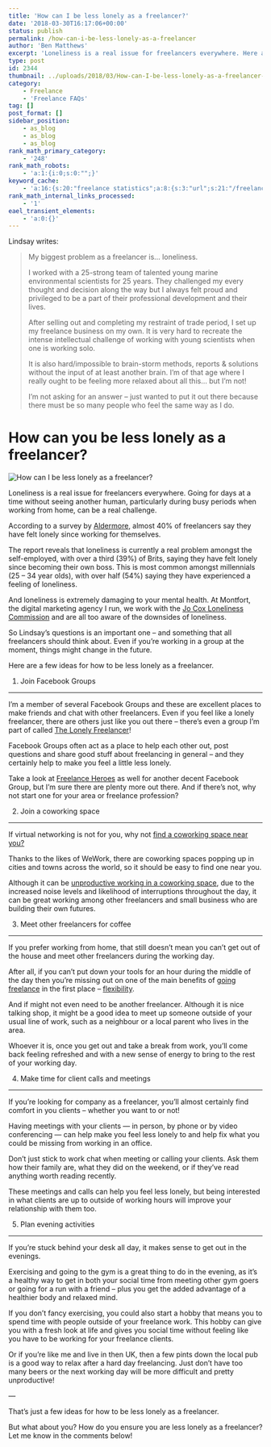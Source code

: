 ```yaml
---
title: 'How can I be less lonely as a freelancer?'
date: '2018-03-30T16:17:06+00:00'
status: publish
permalink: /how-can-i-be-less-lonely-as-a-freelancer
author: 'Ben Matthews'
excerpt: 'Loneliness is a real issue for freelancers everywhere. Here are a few ideas for how to be less lonely as a freelancer.'
type: post
id: 2344
thumbnail: ../uploads/2018/03/How-can-I-be-less-lonely-as-a-freelancer--150x150.jpg
category:
    - Freelance
    - 'Freelance FAQs'
tag: []
post_format: []
sidebar_position:
    - as_blog
    - as_blog
    - as_blog
rank_math_primary_category:
    - '248'
rank_math_robots:
    - 'a:1:{i:0;s:0:"";}'
keyword_cache:
    - 'a:16:{s:20:"freelance statistics";a:8:{s:3:"url";s:21:"/freelance-statistics";s:5:"times";s:0:"";s:7:"between";s:0:"";s:6:"before";s:0:"";s:5:"after";s:0:"";s:4:"case";N;s:8:"nofollow";N;s:9:"newwindow";N;}s:19:"freelance portfolio";a:8:{s:3:"url";s:30:"/courses/freelance-portfolios/";s:5:"times";s:0:"";s:7:"between";s:0:"";s:6:"before";s:0:"";s:5:"after";s:0:"";s:4:"case";N;s:8:"nofollow";N;s:9:"newwindow";N;}s:19:"accounting software";a:8:{s:3:"url";s:33:"/best-online-accounting-software/";s:5:"times";s:0:"";s:7:"between";s:0:"";s:6:"before";s:0:"";s:5:"after";s:0:"";s:4:"case";N;s:8:"nofollow";N;s:9:"newwindow";N;}s:19:"freelance community";a:8:{s:3:"url";s:20:"/freelance-community";s:5:"times";s:0:"";s:7:"between";s:0:"";s:6:"before";s:0:"";s:5:"after";s:0:"";s:4:"case";N;s:8:"nofollow";N;s:9:"newwindow";N;}s:19:"freelance questions";a:8:{s:3:"url";s:20:"/freelance-community";s:5:"times";s:0:"";s:7:"between";s:0:"";s:6:"before";s:0:"";s:5:"after";s:0:"";s:4:"case";N;s:8:"nofollow";N;s:9:"newwindow";N;}s:18:"freelance expenses";a:8:{s:3:"url";s:19:"/freelance-expenses";s:5:"times";s:0:"";s:7:"between";s:0:"";s:6:"before";s:0:"";s:5:"after";s:0:"";s:4:"case";N;s:8:"nofollow";N;s:9:"newwindow";N;}s:18:"freelance training";a:8:{s:3:"url";s:8:"/courses";s:5:"times";s:0:"";s:7:"between";s:0:"";s:6:"before";s:0:"";s:5:"after";s:0:"";s:4:"case";N;s:8:"nofollow";N;s:9:"newwindow";N;}s:15:"freelance tools";a:8:{s:3:"url";s:21:"/best-freelance-tools";s:5:"times";s:0:"";s:7:"between";s:0:"";s:6:"before";s:0:"";s:5:"after";s:0:"";s:4:"case";N;s:8:"nofollow";N;s:9:"newwindow";N;}s:15:"freelance rates";a:8:{s:3:"url";s:16:"/freelance-rates";s:5:"times";s:0:"";s:7:"between";s:0:"";s:6:"before";s:0:"";s:5:"after";s:0:"";s:4:"case";N;s:8:"nofollow";N;s:9:"newwindow";N;}s:14:"freelance work";a:8:{s:3:"url";s:15:"/freelance-work";s:5:"times";s:0:"";s:7:"between";s:0:"";s:6:"before";s:0:"";s:5:"after";s:0:"";s:4:"case";N;s:8:"nofollow";N;s:9:"newwindow";N;}s:14:"freelance jobs";a:8:{s:3:"url";s:15:"/freelance-jobs";s:5:"times";s:0:"";s:7:"between";s:0:"";s:6:"before";s:0:"";s:5:"after";s:0:"";s:4:"case";N;s:8:"nofollow";N;s:9:"newwindow";N;}s:13:"balance sheet";a:8:{s:3:"url";s:46:"https://freetrain.co/balance-sheet-definition/";s:5:"times";s:0:"";s:7:"between";s:0:"";s:6:"before";s:0:"";s:5:"after";s:0:"";s:4:"case";N;s:8:"nofollow";N;s:9:"newwindow";N;}s:7:"courses";a:8:{s:3:"url";s:8:"/courses";s:5:"times";s:0:"";s:7:"between";s:0:"";s:6:"before";s:0:"";s:5:"after";s:0:"";s:4:"case";N;s:8:"nofollow";N;s:9:"newwindow";N;}s:5:"rates";a:8:{s:3:"url";s:16:"/freelance-rates";s:5:"times";s:0:"";s:7:"between";s:0:"";s:6:"before";s:0:"";s:5:"after";s:0:"";s:4:"case";N;s:8:"nofollow";N;s:9:"newwindow";N;}s:4:"ir35";a:8:{s:3:"url";s:5:"/ir35";s:5:"times";s:0:"";s:7:"between";s:0:"";s:6:"before";s:0:"";s:5:"after";s:0:"";s:4:"case";N;s:8:"nofollow";N;s:9:"newwindow";N;}s:13:"keywords_time";i:1565615216;}'
rank_math_internal_links_processed:
    - '1'
eael_transient_elements:
    - 'a:0:{}'
---
```

Lindsay writes:

> My biggest problem as a freelancer is… loneliness.
> 
> I worked with a 25-strong team of talented young marine environmental scientists for 25 years. They challenged my every thought and decision along the way but I always felt proud and privileged to be a part of their professional development and their lives.
> 
> After selling out and completing my restraint of trade period, I set up my freelance business on my own. It is very hard to recreate the intense intellectual challenge of working with young scientists when one is working solo.
> 
> It is also hard/impossible to brain-storm methods, reports &amp; solutions without the input of at least another brain. I’m of that age where I really ought to be feeling more relaxed about all this… but I’m not!
> 
> I’m not asking for an answer – just wanted to put it out there because there must be so many people who feel the same way as I do.

**How can you be less lonely as a freelancer?**
===============================================

![How can I be less lonely as a freelancer?](../uploads/2018/03/How-can-I-be-less-lonely-as-a-freelancer-.jpg)

Loneliness is a real issue for freelancers everywhere. Going for days at a time without seeing another human, particularly during busy periods when working from home, can be a real challenge.

According to a survey by [Aldermore](http://www.aldermore.co.uk/about-us/newsroom/2017/03/loneliness-and-lack-of-control-report-highlights-key-stresses-facing-uk-entrepreneurs/), almost 40% of freelancers say they have felt lonely since working for themselves.

The report reveals that loneliness is currently a real problem amongst the self-employed, with over a third (39%) of Brits, saying they have felt lonely since becoming their own boss. This is most common amongst millennials (25 – 34 year olds), with over half (54%) saying they have experienced a feeling of loneliness.

And loneliness is extremely damaging to your mental health. At Montfort, the digital marketing agency I run, we work with the [Jo Cox Loneliness Commission](https://www.jocoxloneliness.org/) and are all too aware of the downsides of loneliness.

So Lindsay’s questions is an important one – and something that all freelancers should think about. Even if you’re working in a group at the moment, things might change in the future.

Here are a few ideas for how to be less lonely as a freelancer.

1. Join Facebook Groups
-----------------------

I’m a member of several Facebook Groups and these are excellent places to make friends and chat with other freelancers. Even if you feel like a lonely freelancer, there are others just like you out there – there’s even a group I’m part of called [The Lonely Freelancer](https://www.facebook.com/groups/thelonelyfreelancer/)!

Facebook Groups often act as a place to help each other out, post questions and share good stuff about freelancing in general – and they certainly help to make you feel a little less lonely.

Take a look at [Freelance Heroes](https://www.facebook.com/groups/freelanceheroes/) as well for another decent Facebook Group, but I’m sure there are plenty more out there. And if there’s not, why not start one for your area or freelance profession?

2. Join a coworking space
-------------------------

If virtual networking is not for you, why not [find a coworking space near you?](https://benrmatthews.com/london-coworking-spaces/)

Thanks to the likes of WeWork, there are coworking spaces popping up in cities and towns across the world, so it should be easy to find one near you.

Although it can be [unproductive working in a coworking space](https://benrmatthews.com/homeworking-tips/), due to the increased noise levels and likelihood of interruptions throughout the day, it can be great working among other freelancers and small business who are building their own futures.

3. Meet other freelancers for coffee
------------------------------------

If you prefer working from home, that still doesn’t mean you can’t get out of the house and meet other freelancers during the working day.

After all, if you can’t put down your tools for an hour during the middle of the day then you’re missing out on one of the main benefits of [going freelance](https://benrmatthews.com/guide-going-freelance-archive/) in the first place – [flexibility](https://benrmatthews.com/why-freelance-flexibility-freedom-and-additional-income/).

And if might not even need to be another freelancer. Although it is nice talking shop, it might be a good idea to meet up someone outside of your usual line of work, such as a neighbour or a local parent who lives in the area.

Whoever it is, once you get out and take a break from work, you’ll come back feeling refreshed and with a new sense of energy to bring to the rest of your working day.

4. Make time for client calls and meetings
------------------------------------------

If you’re looking for company as a freelancer, you’ll almost certainly find comfort in you clients – whether you want to or not!

Having meetings with your clients — in person, by phone or by video conferencing — can help make you feel less lonely to and help fix what you could be missing from working in an office.

Don’t just stick to work chat when meeting or calling your clients. Ask them how their family are, what they did on the weekend, or if they’ve read anything worth reading recently.

These meetings and calls can help you feel less lonely, but being interested in what clients are up to outside of working hours will improve your relationship with them too.

5. Plan evening activities
--------------------------

If you’re stuck behind your desk all day, it makes sense to get out in the evenings.

Exercising and going to the gym is a great thing to do in the evening, as it’s a healthy way to get in both your social time from meeting other gym goers or going for a run with a friend – plus you get the added advantage of a healthier body and relaxed mind.

If you don’t fancy exercising, you could also start a hobby that means you to spend time with people outside of your freelance work. This hobby can give you with a fresh look at life and gives you social time without feeling like you have to be working for your freelance clients.

Or if you’re like me and live in then UK, then a few pints down the local pub is a good way to relax after a hard day freelancing. Just don’t have too many beers or the next working day will be more difficult and pretty unproductive!

—

That’s just a few ideas for how to be less lonely as a freelancer.

But what about you? How do you ensure you are less lonely as a freelancer? Let me know in the comments below!